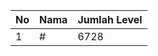 | No | Nama            | Jumlah Level |
|----|-----------------|--------------|
| 1  | #    |    6728        |
